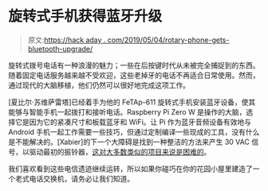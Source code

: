 # 旋转式手机获得蓝牙升级

> 原文:[https://hack aday . com/2019/05/04/rotary-phone-gets-bluetooth-upgrade/](https://hackaday.com/2019/05/04/rotary-phone-gets-bluetooth-upgrade/)

旋转式拨号电话有一种浪漫的魅力；一些在后按键时代从未被完全捕捉到的东西。随着固定电话服务越来越不受欢迎，这些老掉牙的电话不再适合日常使用。然而，通过现代的大脑移植，他们仍然可以很好地完成这项工作。

[夏比尔·苏维萨雷塔]已经着手为他的 FeTAp-611 旋转式手机安装蓝牙设备，使其能够与智能手机一起拨打和接听电话。Raspberry Pi Zero W 是操作的大脑，选择它是因为它的紧凑尺寸和板载蓝牙和 WiFi。让 Pi 作为蓝牙音频设备有效地与 Android 手机一起工作需要一些技巧，但通过定制编译一些现成的工具，没有什么是不能解决的。[Xabier]的下一个大障碍是找到一种整洁的方法来产生 30 VAC 信号，以驱动最初的振铃器，[这对大多数类似的项目来说是困难的](https://hackaday.com/2018/04/18/classic-american-dial-phone-gets-a-gsm-makeover/)。

我们喜欢看到这些电信遗迹继续运转，所以如果你碰巧在你的花园小屋里建造了一个老式电话交换机，请务必让我们知道。